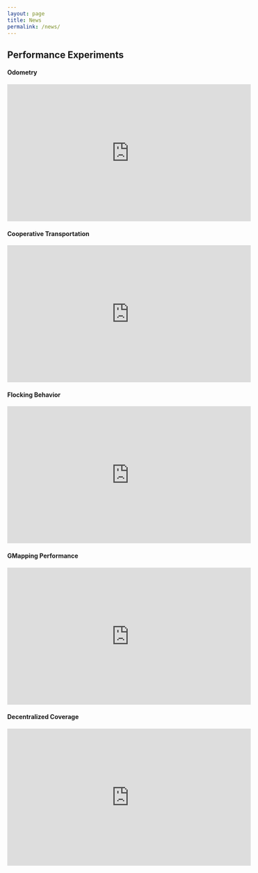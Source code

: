 ```yaml
---
layout: page
title: News
permalink: /news/
---
```


## Performance Experiments

#### Odometry
<p align="center"><iframe width="560" height="315" src="https://www.youtube.com/embed/9s6Fg20uOpc" title="YouTube video player" frameborder="0" allow="accelerometer; autoplay; clipboard-write; encrypted-media; gyroscope; picture-in-picture" allowfullscreen></iframe></p>

#### Cooperative Transportation
<p align="center"><iframe width="560" height="315" src="https://www.youtube.com/embed/hAS7FKYkKWQ" title="YouTube video player" frameborder="0" allow="accelerometer; autoplay; clipboard-write; encrypted-media; gyroscope; picture-in-picture" allowfullscreen></iframe></p>

#### Flocking Behavior
<p align="center"><iframe width="560" height="315" src="https://www.youtube.com/embed/u7iioSKtHU8" title="YouTube video player" frameborder="0" allow="accelerometer; autoplay; clipboard-write; encrypted-media; gyroscope; picture-in-picture" allowfullscreen></iframe></p>
    
#### GMapping Performance
<p align="center"><iframe width="560" height="315" src="https://www.youtube.com/embed/pD-tutQLuDo" title="YouTube video player" frameborder="0" allow="accelerometer; autoplay; clipboard-write; encrypted-media; gyroscope; picture-in-picture" allowfullscreen></iframe></p>

#### Decentralized Coverage
<p align="center"><iframe width="560" height="315" src="https://www.youtube.com/embed/KmQXBcXKBtE" title="YouTube video player" frameborder="0" allow="accelerometer; autoplay; clipboard-write; encrypted-media; gyroscope; picture-in-picture" allowfullscreen></iframe></p>
